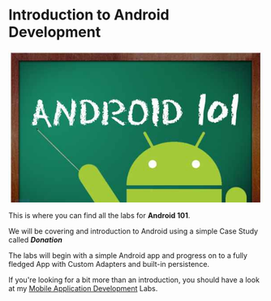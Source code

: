 # Introduction to Android Development

![](android101.jpg)

This is where you can find all the labs for **Android 101**.

We will be covering and introduction to Android using a simple Case Study called ***Donation***

The labs will begin with a simple Android app and progress on to a fully fledged App with Custom Adapters and built-in persistence.

If you're looking for a bit more than an introduction, you should have a look at my [Mobile Application Development](https://www.gitbook.com/book/ddrohan/mobile-app-dev-labs/details) Labs.
